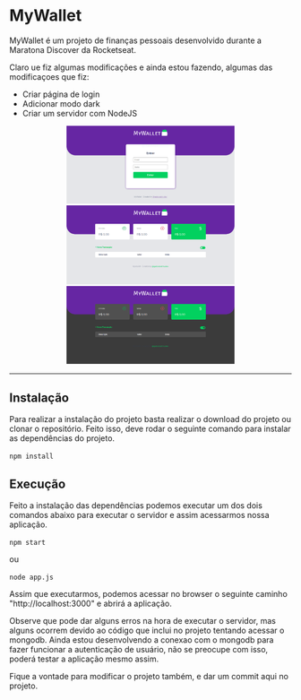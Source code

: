 # MyWallet

MyWallet é um projeto de finanças pessoais desenvolvido durante a Maratona Discover da Rocketseat.

Claro ue fiz algumas modificações e ainda estou fazendo, algumas das modificaçoes que fiz:

- Criar página de login
- Adicionar modo dark
- Criar um servidor com NodeJS

<p align="center">
  <img src="assets/prints/loginPage.PNG" width="300">
  <img src="assets/prints/app.PNG" width="300">
  <img src="assets/prints/appDark.PNG" width="300">
</p>

----------------------------------------------------------------------------------------------------

## Instalação

Para realizar a instalação do projeto basta realizar o download do projeto ou clonar o repositório. 
Feito isso, deve rodar o seguinte comando para instalar as dependências do projeto.

``` npm install ```

## Execução

Feito a instalação das dependências podemos executar um dos dois comandos abaixo para executar o servidor e assim acessarmos nossa aplicação.

``` npm start ```

ou

``` node app.js ```

Assim que executarmos, podemos acessar no browser o seguinte caminho "http://localhost:3000" e abrirá a aplicação.

Observe que pode dar alguns erros na hora de executar o servidor, mas alguns ocorrem devido ao código que inclui no projeto tentando acessar o mongodb.
Ainda estou desenvolvendo a conexao com o mongodb para fazer funcionar a autenticação de usuário, não se preocupe com isso, poderá testar a aplicação mesmo assim.

Fique a vontade para modificar o projeto também, e dar um commit aqui no projeto.
